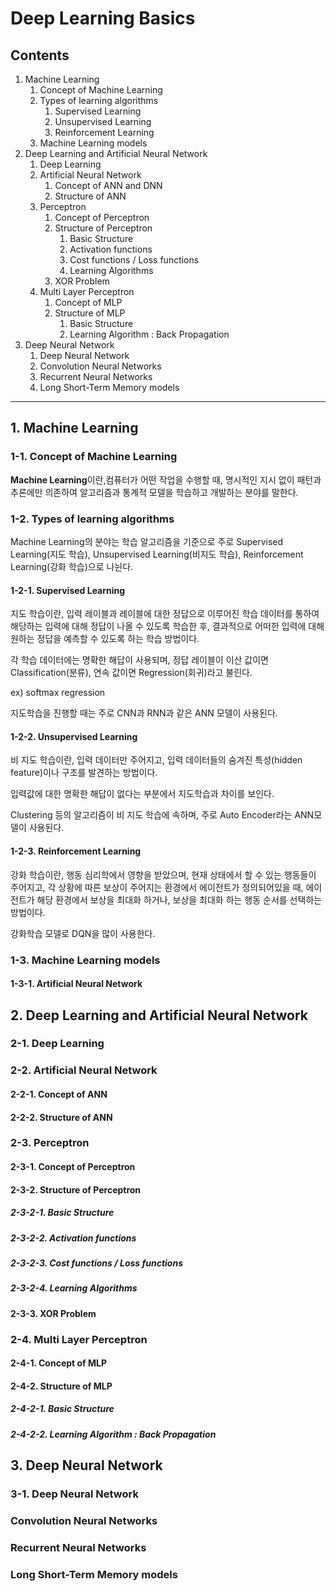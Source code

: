 # Deep Learning Basics

## Contents

1. Machine Learning
   1. Concept of Machine Learning
   2. Types of learning algorithms
      1. Supervised Learning
      2. Unsupervised Learning
      3. Reinforcement Learning
   3. Machine Learning models
2. Deep Learning and Artificial Neural Network
   1. Deep Learning
   2. Artificial Neural Network
      1. Concept of ANN and DNN
      2. Structure of ANN
   3. Perceptron
      1. Concept of Perceptron
      2. Structure of Perceptron
         1. Basic Structure
         2. Activation functions
         3. Cost functions / Loss functions
         4. Learning Algorithms
      3. XOR Problem
   4. Multi Layer Perceptron
      1. Concept of MLP
      2. Structure of MLP
         1. Basic Structure
         2. Learning Algorithm : Back Propagation
3. Deep Neural Network
   1. Deep Neural Network
   2. Convolution Neural Networks
   3. Recurrent Neural Networks
   4. Long Short-Term Memory models

-----



## 1. Machine Learning

### 1-1. Concept of Machine Learning

**Machine Learning**이란,컴퓨터가 어떤 작업을 수행할 때, 명시적인 지시 없이 패턴과 추론에만 의존하여 알고리즘과 통계적 모델을 학습하고 개발하는 분야를 말한다.

### 1-2. Types of learning algorithms

Machine Learning의 분야는 학습 알고리즘을 기준으로 주로 Supervised Learning(지도 학습), Unsupervised Learning(비지도 학습), Reinforcement Learning(강화 학습)으로 나뉜다. 

#### 1-2-1. Supervised Learning

지도 학습이란, 입력 레이블과 레이블에 대한 정답으로 이루어진 학습 데이터를 통하여 해당하는 입력에 대해 정답이 나올 수 있도록 학습한 후, 결과적으로 어떠한 입력에 대해 원하는 정답을 예측할 수 있도록 하는 학습 방법이다.

각 학습 데이터에는 명확한 해답이 사용되며, 정답 레이블이 이산 값이면 Classification(분류), 연속 값이면 Regression(회귀)라고 불린다.

ex) softmax regression

지도학습을 진행할 때는 주로 CNN과 RNN과 같은 ANN 모델이 사용된다.

#### 1-2-2. Unsupervised Learning

비 지도 학습이란, 입력 데이터만 주어지고, 입력 데이터들의 숨겨진 특성(hidden feature)이나 구조를 발견하는 방법이다.

입력값에 대한 명확한 해답이 없다는 부분에서 지도학습과 차이를 보인다.

Clustering 등의 알고리즘이 비 지도 학습에 속하며, 주로 Auto Encoder라는 ANN모델이 사용된다.

#### 1-2-3. Reinforcement Learning

강화 학습이란, 행동 심리학에서 영향을 받았으며, 현재 상태에서 할 수 있는 행동들이 주어지고, 각 상황에 따른 보상이 주어지는 환경에서 에이전트가 정의되어있을 때, 에이전트가 해당 환경에서 보상을 최대화 하거나, 보상을 최대화 하는 행동 순서를 선택하는 방법이다.

강화학습 모델로 DQN을 많이 사용한다.

### 1-3. Machine Learning models



#### 1-3-1. Artificial Neural Network



## 2. Deep Learning and Artificial Neural Network

### 2-1. Deep Learning

### 2-2. Artificial Neural Network

#### 2-2-1. Concept of ANN

#### 2-2-2. Structure of ANN

### 2-3. Perceptron

#### 2-3-1. Concept of Perceptron

#### 2-3-2. Structure of Perceptron

##### 2-3-2-1. Basic Structure

##### 2-3-2-2. Activation functions

##### 2-3-2-3. Cost functions / Loss functions

##### 2-3-2-4. Learning Algorithms

#### 2-3-3. XOR Problem

### 2-4. Multi Layer Perceptron

#### 2-4-1. Concept of MLP

#### 2-4-2. Structure of MLP

##### 2-4-2-1. Basic Structure

##### 2-4-2-2. Learning Algorithm : Back Propagation

## 3. Deep Neural Network

### 3-1. Deep Neural Network

### Convolution Neural Networks

### Recurrent Neural Networks

### Long Short-Term Memory models